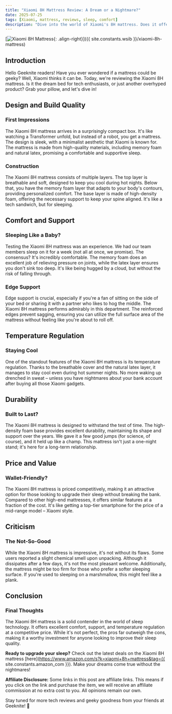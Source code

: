 ```yaml
---
title: "Xiaomi 8H Mattress Review: A Dream or a Nightmare?"
date: 2025-07-25
tags: [Xiaomi, mattress, reviews, sleep, comfort]
description: "Dive into the world of Xiaomi's 8H mattress. Does it offer the comfort and support you need for a good night's sleep? Let's find out!"
---
```


[![Xiaomi 8H Mattress](https://i.imgur.com/4Fj2C76m.jpg){: .align-right}]({{ site.constants.wsib }}/xiaomi-8h-mattress)

## Introduction

Hello Geeknite readers! Have you ever wondered if a mattress could be geeky? Well, Xiaomi thinks it can be. Today, we're reviewing the Xiaomi 8H mattress. Is it the dream bed for tech enthusiasts, or just another overhyped product? Grab your pillow, and let's dive in!

## Design and Build Quality

### First Impressions

The Xiaomi 8H mattress arrives in a surprisingly compact box. It's like watching a Transformer unfold, but instead of a robot, you get a mattress. The design is sleek, with a minimalist aesthetic that Xiaomi is known for. The mattress is made from high-quality materials, including memory foam and natural latex, promising a comfortable and supportive sleep.

### Construction

The Xiaomi 8H mattress consists of multiple layers. The top layer is breathable and soft, designed to keep you cool during hot nights. Below that, you have the memory foam layer that adapts to your body's contours, providing personalized comfort. The base layer is made of high-density foam, offering the necessary support to keep your spine aligned. It's like a tech sandwich, but for sleeping.

## Comfort and Support

### Sleeping Like a Baby?

Testing the Xiaomi 8H mattress was an experience. We had our team members sleep on it for a week (not all at once, we promise). The consensus? It's incredibly comfortable. The memory foam does an excellent job of relieving pressure on joints, while the latex layer ensures you don't sink too deep. It's like being hugged by a cloud, but without the risk of falling through.

### Edge Support

Edge support is crucial, especially if you're a fan of sitting on the side of your bed or sharing it with a partner who likes to hog the middle. The Xiaomi 8H mattress performs admirably in this department. The reinforced edges prevent sagging, ensuring you can utilize the full surface area of the mattress without feeling like you're about to roll off.

## Temperature Regulation

### Staying Cool

One of the standout features of the Xiaomi 8H mattress is its temperature regulation. Thanks to the breathable cover and the natural latex layer, it manages to stay cool even during hot summer nights. No more waking up drenched in sweat – unless you have nightmares about your bank account after buying all those Xiaomi gadgets.

## Durability

### Built to Last?

The Xiaomi 8H mattress is designed to withstand the test of time. The high-density foam base provides excellent durability, maintaining its shape and support over the years. We gave it a few good jumps (for science, of course), and it held up like a champ. This mattress isn't just a one-night stand; it's here for a long-term relationship.

## Price and Value

### Wallet-Friendly?

The Xiaomi 8H mattress is priced competitively, making it an attractive option for those looking to upgrade their sleep without breaking the bank. Compared to other high-end mattresses, it offers similar features at a fraction of the cost. It's like getting a top-tier smartphone for the price of a mid-range model – Xiaomi style.

## Criticism

### The Not-So-Good

While the Xiaomi 8H mattress is impressive, it's not without its flaws. Some users reported a slight chemical smell upon unpacking. Although it dissipates after a few days, it's not the most pleasant welcome. Additionally, the mattress might be too firm for those who prefer a softer sleeping surface. If you're used to sleeping on a marshmallow, this might feel like a plank.

## Conclusion

### Final Thoughts

The Xiaomi 8H mattress is a solid contender in the world of sleep technology. It offers excellent comfort, support, and temperature regulation at a competitive price. While it's not perfect, the pros far outweigh the cons, making it a worthy investment for anyone looking to improve their sleep quality.

**Ready to upgrade your sleep?** Check out the latest deals on the Xiaomi 8H mattress [here](https://www.amazon.com/s?k=xiaomi+8h+mattress&tag={{ site.constants.amazon_com }}). Make your dreams come true without the nightmares!

**Affiliate Disclosure:** Some links in this post are affiliate links. This means if you click on the link and purchase the item, we will receive an affiliate commission at no extra cost to you. All opinions remain our own.

Stay tuned for more tech reviews and geeky goodness from your friends at Geeknite! 🚀

